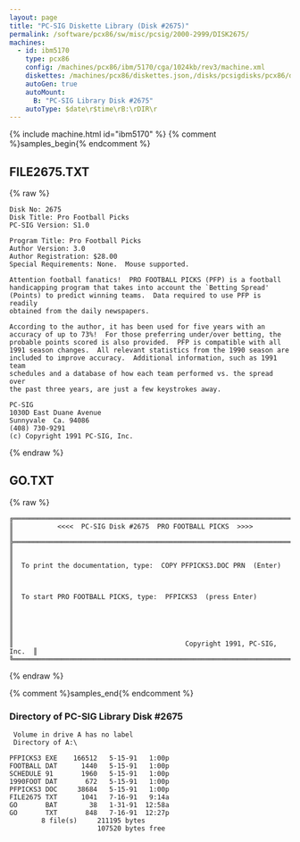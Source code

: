 ```yaml
---
layout: page
title: "PC-SIG Diskette Library (Disk #2675)"
permalink: /software/pcx86/sw/misc/pcsig/2000-2999/DISK2675/
machines:
  - id: ibm5170
    type: pcx86
    config: /machines/pcx86/ibm/5170/cga/1024kb/rev3/machine.xml
    diskettes: /machines/pcx86/diskettes.json,/disks/pcsigdisks/pcx86/diskettes.json
    autoGen: true
    autoMount:
      B: "PC-SIG Library Disk #2675"
    autoType: $date\r$time\rB:\rDIR\r
---
```


{% include machine.html id="ibm5170" %}
{% comment %}samples_begin{% endcomment %}

## FILE2675.TXT

{% raw %}
```
Disk No: 2675
Disk Title: Pro Football Picks
PC-SIG Version: S1.0

Program Title: Pro Football Picks
Author Version: 3.0
Author Registration: $28.00
Special Requirements: None.  Mouse supported.

Attention football fanatics!  PRO FOOTBALL PICKS (PFP) is a football
handicapping program that takes into account the `Betting Spread'
(Points) to predict winning teams.  Data required to use PFP is readily
obtained from the daily newspapers.

According to the author, it has been used for five years with an
accuracy of up to 73%!  For those preferring under/over betting, the
probable points scored is also provided.  PFP is compatible with all
1991 season changes.  All relevant statistics from the 1990 season are
included to improve accuracy.  Additional information, such as 1991 team
schedules and a database of how each team performed vs. the spread over
the past three years, are just a few keystrokes away.

PC-SIG
1030D East Duane Avenue
Sunnyvale  Ca. 94086
(408) 730-9291
(c) Copyright 1991 PC-SIG, Inc.
```
{% endraw %}

## GO.TXT

{% raw %}
```
╔═════════════════════════════════════════════════════════════════════════╗
║           <<<<  PC-SIG Disk #2675  PRO FOOTBALL PICKS  >>>>             ║
╠═════════════════════════════════════════════════════════════════════════╣
║                                                                         ║
║  To print the documentation, type:  COPY PFPICKS3.DOC PRN  (Enter)      ║
║                                                                         ║
║  To start PRO FOOTBALL PICKS, type:  PFPICKS3  (press Enter)            ║
║                                                                         ║
║                                                                         ║
║                                           Copyright 1991, PC-SIG, Inc.  ║
╚═════════════════════════════════════════════════════════════════════════╝
```
{% endraw %}

{% comment %}samples_end{% endcomment %}

### Directory of PC-SIG Library Disk #2675

     Volume in drive A has no label
     Directory of A:\

    PFPICKS3 EXE    166512   5-15-91   1:00p
    FOOTBALL DAT      1440   5-15-91   1:00p
    SCHEDULE 91       1960   5-15-91   1:00p
    1990FOOT DAT       672   5-15-91   1:00p
    PFPICKS3 DOC     38684   5-15-91   1:00p
    FILE2675 TXT      1041   7-16-91   9:14a
    GO       BAT        38   1-31-91  12:58a
    GO       TXT       848   7-16-91  12:27p
            8 file(s)     211195 bytes
                          107520 bytes free
